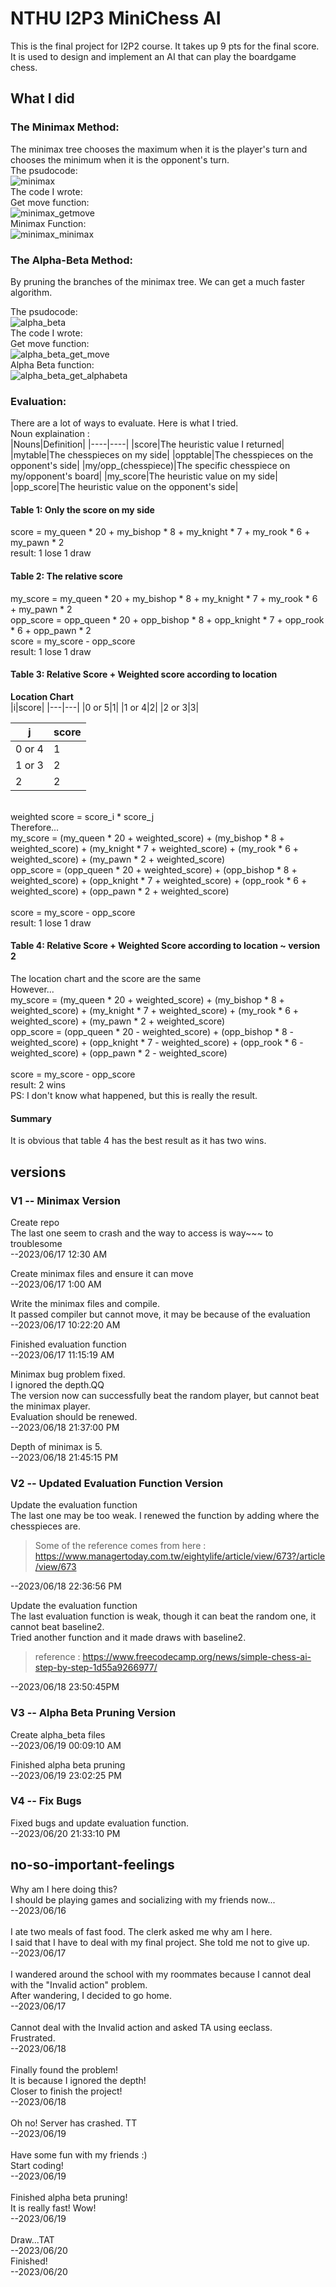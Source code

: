 # NTHU I2P3   MiniChess AI

This is the final project for I2P2 course. It takes up 9 pts for the final score. <br />
It is used to design and implement an AI that can play the boardgame chess.

## What I did

### The Minimax Method: <br />
The minimax tree chooses the maximum when it is the player's turn and chooses the minimum when it is the opponent's turn. <br />
The psudocode: <br />
![minimax](https://github.com/daisyliu0225/I2P_pj3_new/assets/50540881/947ae5cc-f9c9-4bdf-b088-89f8abea0155)
<br />
The code I wrote: <br />
Get move function: <br />
![minimax_getmove](https://github.com/daisyliu0225/I2P_pj3_new/assets/50540881/a6614fbd-e5cb-440b-9cfc-97a4ccac1d29)
<br />
Minimax Function: <br />
![minimax_minimax](https://github.com/daisyliu0225/I2P_pj3_new/assets/50540881/c284c831-df39-4734-bda3-5cf4efda567e)
<br />

### The Alpha-Beta Method: <br />
By pruning the branches of the minimax tree. We can get a much faster algorithm. <br />

The psudocode: <br />
![alpha_beta](https://github.com/daisyliu0225/I2P_pj3_new/assets/50540881/fa11f974-220a-44ef-950e-4ccc60e3a93d)
<br />
The code I wrote: <br />
Get move function: <br />
![alpha_beta_get_move](https://github.com/daisyliu0225/I2P_pj3_new/assets/50540881/bb259841-15bd-49c6-ad9a-8c0a26e85801)
<br />
Alpha Beta function: <br />
![alpha_beta_get_alphabeta](https://github.com/daisyliu0225/I2P_pj3_new/assets/50540881/9190f68f-5091-4ae4-8af0-58c657424d69)
<br />

### Evaluation: <br />
There are a lot of ways to evaluate. Here is what I tried. <br />
Noun explaination : <br />
|Nouns|Definition|
|----|----|
|score|The heuristic value I returned|
|mytable|The chesspieces on my side|
|opptable|The chesspieces on the opponent's side|
|my/opp_(chesspiece)|The specific chesspiece on my/opponent's board|
|my_score|The heuristic value on my side|
|opp_score|The heuristic value on the opponent's side|

#### Table 1: Only the score on my side <br />
score = my_queen * 20 + my_bishop * 8 + my_knight * 7 + my_rook * 6 + my_pawn * 2 <br />
result: 1 lose 1 draw <br />

#### Table 2: The relative score <br />
my_score = my_queen * 20 + my_bishop * 8 + my_knight * 7 + my_rook * 6 + my_pawn * 2 <br />
opp_score = opp_queen * 20 + opp_bishop * 8 + opp_knight * 7 + opp_rook * 6 + opp_pawn * 2 <br />
score = my_score - opp_score <br />
result: 1 lose 1 draw <br />

#### Table 3: Relative Score + Weighted score according to location <br />
**Location Chart** <br />
|i|score|
|---|---|
|0 or 5|1|
|1 or 4|2|
|2 or 3|3|

|j|score|
|---|---|
|0 or 4|1|
|1 or 3|2|
|2|2|
<br />
weighted score = score_i * score_j
<br />
Therefore... <br />
my_score = (my_queen * 20 + weighted_score) + (my_bishop * 8 + weighted_score) + (my_knight * 7 + weighted_score) + (my_rook * 6 + weighted_score) + (my_pawn * 2 + weighted_score) <br />
opp_score = (opp_queen * 20 + weighted_score) + (opp_bishop * 8 + weighted_score) + (opp_knight * 7 + weighted_score) + (opp_rook * 6 + weighted_score) + (opp_pawn * 2 + weighted_score) <br />
<br />
score = my_score - opp_score <br />
result: 1 lose 1 draw

#### Table 4: Relative Score + Weighted Score according to location ~ version 2
The location chart and the score are the same <br />
However... <br />
my_score = (my_queen * 20 + weighted_score) + (my_bishop * 8 + weighted_score) + (my_knight * 7 + weighted_score) + (my_rook * 6 + weighted_score) + (my_pawn * 2 + weighted_score) <br />
opp_score = (opp_queen * 20 - weighted_score) + (opp_bishop * 8 - weighted_score) + (opp_knight * 7 - weighted_score) + (opp_rook * 6 - weighted_score) + (opp_pawn * 2 - weighted_score) <br />
<br />
score = my_score - opp_score <br />
result: 2 wins <br />
PS: I don't know what happened, but this is really the result. <br />

#### Summary 
It is obvious that table 4 has the best result as it has two wins. <br />

## versions


### V1 -- Minimax Version
Create repo <br />
The last one seem to crash and the way to access is way~~~ to troublesome <br />
--2023/06/17 12:30 AM <br />

Create minimax files and ensure it can move <br />
--2023/06/17 1:00 AM <br />

Write the minimax files and compile. <br />
It passed compiler but cannot move, it may be because of the evaluation <br />
--2023/06/17 10:22:20 AM <br />

Finished evaluation function <br />
--2023/06/17 11:15:19 AM <br />

Minimax bug problem fixed. <br />
I ignored the depth.QQ <br />
The version now can successfully beat the random player, but cannot beat the minimax player. <br />
Evaluation should be renewed. <br />
--2023/06/18 21:37:00 PM <br />

Depth of minimax is 5. <br />
--2023/06/18 21:45:15 PM <br />

### V2 -- Updated Evaluation Function Version
Update the evaluation function <br />
The last one may be too weak. I renewed the function by adding where the chesspieces are.
> Some of the reference comes from here : https://www.managertoday.com.tw/eightylife/article/view/673?/article/view/673

--2023/06/18 22:36:56 PM <br />

Update the evaluation function <br />
The last evaluation function is weak, though it can beat the random one, it cannot beat baseline2. <br />
Tried another function and it made draws with baseline2.<br />
> reference : https://www.freecodecamp.org/news/simple-chess-ai-step-by-step-1d55a9266977/

--2023/06/18 23:50:45PM <br />

### V3 -- Alpha Beta Pruning Version
Create alpha_beta files <br />
--2023/06/19 00:09:10 AM <br />

Finished alpha beta pruning <br />
--2023/06/19 23:02:25 PM <br />

### V4 -- Fix Bugs
Fixed bugs and update evaluation function. <br />
--2023/06/20 21:33:10 PM <br />

## no-so-important-feelings

Why am I here doing this? <br />
I should be playing games and socializing with my friends now... <br />
--2023/06/16 <br />
<br />
I ate two meals of fast food. The clerk asked me why am I here. <br />
I said that I have to deal with my final project. She told me not to give up. <br />
--2023/06/17 <br />
<br />
I wandered around the school with my roommates because I cannot deal with the "Invalid action" problem. <br />
After wandering, I decided to go home. <br />
--2023/06/17 <br />
<br />
Cannot deal with the Invalid action and asked TA using eeclass. <br />
Frustrated. <br />
--2023/06/18 <br />
<br />
Finally found the problem!<br />
It is because I ignored the depth!<br />
Closer to finish the project!<br />
--2023/06/18 <br />
<br />
Oh no! Server has crashed. TT <br />
--2023/06/19 <br />
<br />
Have some fun with my friends :) <br />
Start coding! <br />
--2023/06/19 <br />
<br />
Finished alpha beta pruning! <br />
It is really fast! Wow! <br />
--2023/06/19 <br />
<br />
Draw...TAT <br />
--2023/06/20 <br />
Finished! <br />
--2023/06/20 <br />
